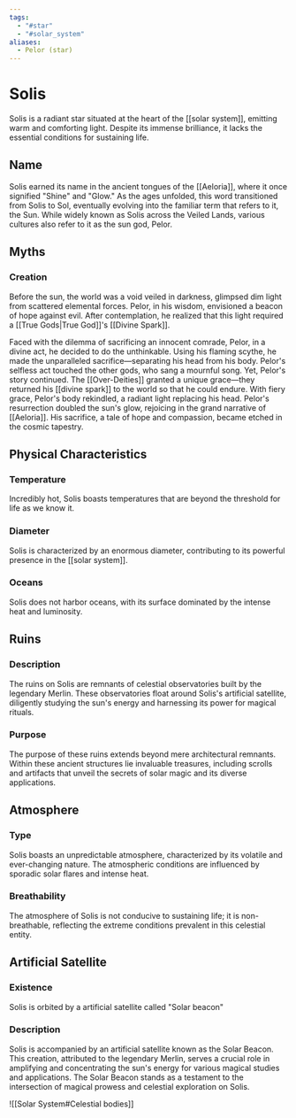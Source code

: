 ```yaml
---
tags:
  - "#star"
  - "#solar_system"
aliases:
  - Pelor (star)
---
```

# Solis

Solis is a radiant star situated at the heart of the [[solar system]], emitting warm and comforting light. Despite its immense brilliance, it lacks the essential conditions for sustaining life.
## Name

Solis earned its name in the ancient tongues of the [[Aeloria]], where it once signified "Shine" and "Glow." As the ages unfolded, this word transitioned from Solis to Sol, eventually evolving into the familiar term that refers to it, the Sun. While widely known as Solis across the Veiled Lands, various cultures also refer to it as the sun god, Pelor.

## Myths

### Creation

Before the sun, the world was a void veiled in darkness, glimpsed dim light from scattered elemental forces. Pelor, in his wisdom, envisioned a beacon of hope against evil. After contemplation, he realized that this light required a [[True Gods|True God]]'s [[Divine Spark]].

Faced with the dilemma of sacrificing an innocent comrade, Pelor, in a divine act, he decided to do the unthinkable. Using his flaming scythe, he made the unparalleled sacrifice—separating his head from his body.
Pelor's selfless act touched the other gods, who sang a mournful song. Yet, Pelor's story continued. The [[Over-Deities]] granted a unique grace—they returned his [[divine spark]] to the world so that he could endure. With fiery grace, Pelor's body rekindled, a radiant light replacing his head. Pelor's resurrection doubled the sun's glow, rejoicing in the grand narrative of [[Aeloria]]. His sacrifice, a tale of hope and compassion, became etched in the cosmic tapestry.

## Physical Characteristics

### Temperature

Incredibly hot, Solis boasts temperatures that are beyond the threshold for life as we know it.

### Diameter

Solis is characterized by an enormous diameter, contributing to its powerful presence in the [[solar system]].

### Oceans

Solis does not harbor oceans, with its surface dominated by the intense heat and luminosity.

## Ruins

### Description

The ruins on Solis are remnants of celestial observatories built by the legendary Merlin. These observatories float around Solis's artificial satellite, diligently studying the sun's energy and harnessing its power for magical rituals.

### Purpose

The purpose of these ruins extends beyond mere architectural remnants. Within these ancient structures lie invaluable treasures, including scrolls and artifacts that unveil the secrets of solar magic and its diverse applications.

## Atmosphere

### Type

Solis boasts an unpredictable atmosphere, characterized by its volatile and ever-changing nature. The atmospheric conditions are influenced by sporadic solar flares and intense heat.

### Breathability

The atmosphere of Solis is not conducive to sustaining life; it is non-breathable, reflecting the extreme conditions prevalent in this celestial entity.

## Artificial Satellite

### Existence

Solis is orbited by a artificial satellite called "Solar beacon"

### Description

Solis is accompanied by an artificial satellite known as the Solar Beacon. This creation, attributed to the legendary Merlin, serves a crucial role in amplifying and concentrating the sun's energy for various magical studies and applications. The Solar Beacon stands as a testament to the intersection of magical prowess and celestial exploration on Solis.


![[Solar System#Celestial bodies]]
